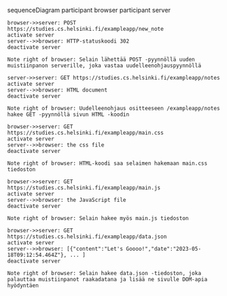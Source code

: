sequenceDiagram
    participant browser
    participant server

    browser->>server: POST https://studies.cs.helsinki.fi/exampleapp/new_note
    activate server
    server-->>browser: HTTP-statuskoodi 302
    deactivate server
    
    Note right of browser: Selain lähettää POST -pyynnöllä uuden muistiinpanon serverille, joka vastaa uudelleenohjauspyynnöllä

    server->>server: GET https://studies.cs.helsinki.fi/exampleapp/notes
    activate server
    server-->>browser: HTML document
    deactivate server

    Note right of browser: Uudelleenohjaus ositteeseen /exampleapp/notes hakee GET -pyynnöllä sivun HTML -koodin
    
    browser->>server: GET https://studies.cs.helsinki.fi/exampleapp/main.css
    activate server
    server-->>browser: the css file
    deactivate server

    Note right of browser: HTML-koodi saa selaimen hakemaan main.css tiedoston
    
    browser->>server: GET https://studies.cs.helsinki.fi/exampleapp/main.js
    activate server
    server-->>browser: the JavaScript file
    deactivate server
    
    Note right of browser: Selain hakee myös main.js tiedoston
    
    browser->>server: GET https://studies.cs.helsinki.fi/exampleapp/data.json
    activate server
    server-->>browser: [{"content":"Let's Goooo!","date":"2023-05-18T09:12:54.464Z"}, ... ]
    deactivate server    

    Note right of browser: Selain hakee data.json -tiedoston, joka palauttaa muistiinpanot raakadatana ja lisää ne sivulle DOM-apia hyödyntäen